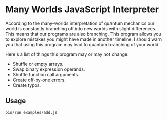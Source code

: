 # Many Worlds JavaScript Interpreter

According to the many-worlds interpretation of quantum mechanics our world is
constantly branching off into new worlds with slight differences. This means
that our programs are also branching. This program allows you to explore
mistakes you might have made in another timeline. I should warn you that using
this program may lead to quantum branching of your world.

Here's a list of things this program may or may not change:

- Shuffle or empty arrays.
- Swap binary expression operands.
- Shuffle function call arguments.
- Create off-by-one errors.
- Create typos.

## Usage

    bin/run examples/add.js
